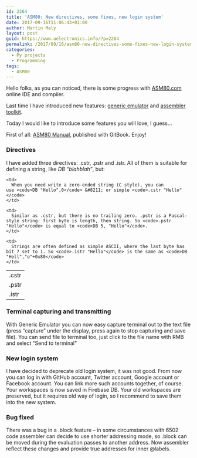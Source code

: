 ```yaml
---
id: 2264
title: 'ASM80: New directives, some fixes, new login system'
date: 2017-09-16T11:06:43+01:00
author: Martin Maly
layout: post
guid: https://www.uelectronics.info/?p=2264
permalink: /2017/09/16/asm80-new-directives-some-fixes-new-login-system/
categories:
  - My projects
  - Programming
tags:
  - ASM80
---
```

Hello folks, as you can noticed, there is some progress with [ASM80.com](https://www.asm80.com) online IDE and compiler.

Last time I have introduced new features: [generic emulator](https://www.uelectronics.info/2017/09/03/generic-emulators-for-asm80-com/) and [assembler toolkit](https://www.uelectronics.info/2017/09/09/assembler-toolkit/).

Today I would like to introduce some features you will love, I guess&#8230;

First of all: [ASM80 Manual](https://maly.gitbooks.io/asm80/), published with GitBook. Enjoy!

### Directives

I have added three directives: .cstr, .pstr and .istr. All of them is suitable for defining a string, like _DB &#8220;blahblah&#8221;_, but:

<table>
  <tr>
    <td>
      .cstr
    </td>
    
    <td>
      When you need write a zero-ended string (C style), you can use <code>DB "Hello",0</code> &#8211; or simple <code>.cstr "Hello"</code>
    </td>
  </tr>
  
  <tr>
    <td>
      .pstr
    </td>
    
    <td>
      Similar as .cstr, but there is no trailing zero. .pstr is a Pascal-style string: first byte is length, then string. So <code>.pstr "Hello"</code> is equal to <code>DB 5, "Hello"</code>.
    </td>
  </tr>
  
  <tr>
    <td>
      .istr
    </td>
    
    <td>
      Strings are often defined as simple ASCII, where the last byte has bit 7 set to 1. So <code>.istr "Hello"</code> is the same as <code>DB "Hell","o"+0x80</code>
    </td>
  </tr>
</table>

### Terminal capturing and transmitting

With Generic Emulator you can now easy capture terminal out to the text file (press &#8220;capture&#8221; under the display, press again to stop capturing and save file). You can send file to terminal too, just click to the file name with RMB and select &#8220;Send to terminal&#8221;

### New login system

I have decided to deprecate old login system, it was not good. From now you can log in with GitHub account, Twitter account, Google account or Facebook account. You can link more such accounts together, of course. Your workspaces is now saved in Firebase DB. Your old workspaces are preserved, but it requires old way of login, so I recommend to save them into the new system.

### Bug fixed

There was a bug in a .block feature &#8211; in some circumstances with 6502 code assembler can decide to use shorter addressing mode, so .block can be moved during the evaluation passes to another address. Now assembler reflect these changes and provide true addresses for inner @labels.